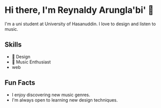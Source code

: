 
# Hi there, I'm Reynaldy Arungla'bi' 👋

I'm a uni student at University of Hasanuddin. I love to design and listen to music.

## Skills
- 🎨 Design
- 🎵 Music Enthusiast
- web


## Fun Facts
- I enjoy discovering new music genres.
- I'm always open to learning new design techniques.
